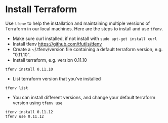 # Install Terraform

Use `tfenv` to help the installation and maintaining multiple versions of Terraform in our local machines. Here are the steps to install and use `tfenv`.
- Make sure curl installed, if not install with `sudo apt-get install curl`
- Install tfenv https://github.com/tfutils/tfenv 
- Create a ~/.tfenv/version file containing a default terraform version, e.g. "0.11.10".
- Install terraform, e.g. version 0.11.10
```
tfenv install 0.11.10
```
- List terraform version that you’ve installed
```
tfenv list
```
- You can install different versions, and change your default terraform version using `tfenv use`
```
tfenv install 0.11.12
tfenv use 0.11.12
```
